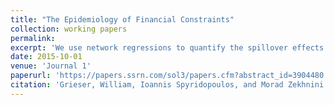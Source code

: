 ```yaml
---
title: "The Epidemiology of Financial Constraints"
collection: working papers
permalink: 
excerpt: 'We use network regressions to quantify the spillover effects of financial constraints on investment behavior in production networks. The impact of financial constraints on a firm's investment spending transmits to supply-chain partners with interdependent investment opportunities. We estimate that this transmission through the supply chain induces a network multiplier that roughly doubles the forgone investment imposed by financial constraints. These effects propagate primarily upstream, and they strongly influence supply-chain network formation. We exploit a Network Regression Discontinuity Design to quantify the spillover effects of loan covenant violations for supply-chain partners' investments, which facilitates a causal interpretation. Overall, we show that ignoring spillovers may considerably understate the consequences of financial constraints on aggregate investment behavior.'
date: 2015-10-01
venue: 'Journal 1'
paperurl: 'https://papers.ssrn.com/sol3/papers.cfm?abstract_id=3904480'
citation: 'Grieser, William, Ioannis Spyridopoulos, and Morad Zekhnini. "The Epidemiology of Financial Constraints."'
---
```

